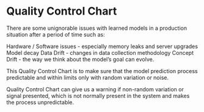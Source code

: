 # Quality Control Chart

There are some unignorable issues with learned models in a production situation after a period of time such as:

Hardware / Software issues - especially memory leaks and server upgrades Model decay Data Drift - changes in data collection methodology Concept Drift - the way we think about the model’s goal can evolve.

This Quality Control Chart is to make sure that the model prediction process predictable and within limits only with random variation or noise.

Quality Control Chart can give us a warning if non-random variation or signal presented, which is not normally present in the system and makes the process unpredictable.
